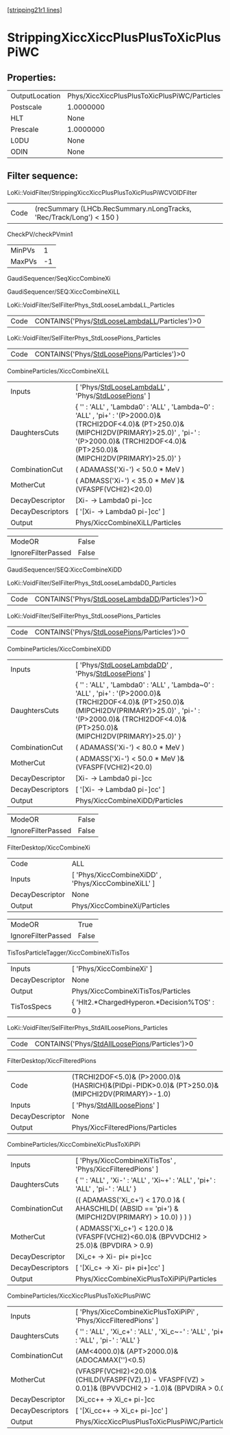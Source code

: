 [[stripping21r1 lines]](./stripping21r1-index)

# StrippingXiccXiccPlusPlusToXicPlusPiWC

## Properties:

|                |                                              |
|----------------|----------------------------------------------|
| OutputLocation | Phys/XiccXiccPlusPlusToXicPlusPiWC/Particles |
| Postscale      | 1.0000000                                    |
| HLT            | None                                         |
| Prescale       | 1.0000000                                    |
| L0DU           | None                                         |
| ODIN           | None                                         |

## Filter sequence:

LoKi::VoidFilter/StrippingXiccXiccPlusPlusToXicPlusPiWCVOIDFilter

|      |                                                                      |
|------|----------------------------------------------------------------------|
| Code | (recSummary (LHCb.RecSummary.nLongTracks, 'Rec/Track/Long') \< 150 ) |

CheckPV/checkPVmin1

|        |     |
|--------|-----|
| MinPVs | 1   |
| MaxPVs | -1  |

GaudiSequencer/SeqXiccCombineXi

GaudiSequencer/SEQ:XiccCombineXiLL

LoKi::VoidFilter/SelFilterPhys_StdLooseLambdaLL_Particles

|      |                                                                                                    |
|------|----------------------------------------------------------------------------------------------------|
| Code | CONTAINS('Phys/[StdLooseLambdaLL](./stripping21r1-commonparticles-stdlooselambdall)/Particles')\>0 |

LoKi::VoidFilter/SelFilterPhys_StdLoosePions_Particles

|      |                                                                                              |
|------|----------------------------------------------------------------------------------------------|
| Code | CONTAINS('Phys/[StdLoosePions](./stripping21r1-commonparticles-stdloosepions)/Particles')\>0 |

CombineParticles/XiccCombineXiLL

|                  |                                                                                                                                                                                                                               |
|------------------|-------------------------------------------------------------------------------------------------------------------------------------------------------------------------------------------------------------------------------|
| Inputs           | [ 'Phys/[StdLooseLambdaLL](./stripping21r1-commonparticles-stdlooselambdall)' , 'Phys/[StdLoosePions](./stripping21r1-commonparticles-stdloosepions)' ]                                                                     |
| DaughtersCuts    | { '' : 'ALL' , 'Lambda0' : 'ALL' , 'Lambda~0' : 'ALL' , 'pi+' : '(P\>2000.0)& (TRCHI2DOF\<4.0)& (PT\>250.0)& (MIPCHI2DV(PRIMARY)\>25.0)' , 'pi-' : '(P\>2000.0)& (TRCHI2DOF\<4.0)& (PT\>250.0)& (MIPCHI2DV(PRIMARY)\>25.0)' } |
| CombinationCut   | ( ADAMASS('Xi-') \< 50.0 \* MeV )                                                                                                                                                                                             |
| MotherCut        | ( ADMASS('Xi-') \< 35.0 \* MeV )&(VFASPF(VCHI2)\<20.0)                                                                                                                                                                        |
| DecayDescriptor  | [Xi- -\> Lambda0 pi-]cc                                                                                                                                                                                                     |
| DecayDescriptors | [ '[Xi- -\> Lambda0 pi-]cc' ]                                                                                                                                                                                             |
| Output           | Phys/XiccCombineXiLL/Particles                                                                                                                                                                                                |

|                    |       |
|--------------------|-------|
| ModeOR             | False |
| IgnoreFilterPassed | False |

GaudiSequencer/SEQ:XiccCombineXiDD

LoKi::VoidFilter/SelFilterPhys_StdLooseLambdaDD_Particles

|      |                                                                                                    |
|------|----------------------------------------------------------------------------------------------------|
| Code | CONTAINS('Phys/[StdLooseLambdaDD](./stripping21r1-commonparticles-stdlooselambdadd)/Particles')\>0 |

LoKi::VoidFilter/SelFilterPhys_StdLoosePions_Particles

|      |                                                                                              |
|------|----------------------------------------------------------------------------------------------|
| Code | CONTAINS('Phys/[StdLoosePions](./stripping21r1-commonparticles-stdloosepions)/Particles')\>0 |

CombineParticles/XiccCombineXiDD

|                  |                                                                                                                                                                                                                               |
|------------------|-------------------------------------------------------------------------------------------------------------------------------------------------------------------------------------------------------------------------------|
| Inputs           | [ 'Phys/[StdLooseLambdaDD](./stripping21r1-commonparticles-stdlooselambdadd)' , 'Phys/[StdLoosePions](./stripping21r1-commonparticles-stdloosepions)' ]                                                                     |
| DaughtersCuts    | { '' : 'ALL' , 'Lambda0' : 'ALL' , 'Lambda~0' : 'ALL' , 'pi+' : '(P\>2000.0)& (TRCHI2DOF\<4.0)& (PT\>250.0)& (MIPCHI2DV(PRIMARY)\>25.0)' , 'pi-' : '(P\>2000.0)& (TRCHI2DOF\<4.0)& (PT\>250.0)& (MIPCHI2DV(PRIMARY)\>25.0)' } |
| CombinationCut   | ( ADAMASS('Xi-') \< 80.0 \* MeV )                                                                                                                                                                                             |
| MotherCut        | ( ADMASS('Xi-') \< 50.0 \* MeV )&(VFASPF(VCHI2)\<20.0)                                                                                                                                                                        |
| DecayDescriptor  | [Xi- -\> Lambda0 pi-]cc                                                                                                                                                                                                     |
| DecayDescriptors | [ '[Xi- -\> Lambda0 pi-]cc' ]                                                                                                                                                                                             |
| Output           | Phys/XiccCombineXiDD/Particles                                                                                                                                                                                                |

|                    |       |
|--------------------|-------|
| ModeOR             | False |
| IgnoreFilterPassed | False |

FilterDesktop/XiccCombineXi

|                 |                                                       |
|-----------------|-------------------------------------------------------|
| Code            | ALL                                                   |
| Inputs          | [ 'Phys/XiccCombineXiDD' , 'Phys/XiccCombineXiLL' ] |
| DecayDescriptor | None                                                  |
| Output          | Phys/XiccCombineXi/Particles                          |

|                    |       |
|--------------------|-------|
| ModeOR             | True  |
| IgnoreFilterPassed | False |

TisTosParticleTagger/XiccCombineXiTisTos

|                 |                                                |
|-----------------|------------------------------------------------|
| Inputs          | [ 'Phys/XiccCombineXi' ]                     |
| DecayDescriptor | None                                           |
| Output          | Phys/XiccCombineXiTisTos/Particles             |
| TisTosSpecs     | { 'Hlt2.\*ChargedHyperon.\*Decision%TOS' : 0 } |

LoKi::VoidFilter/SelFilterPhys_StdAllLoosePions_Particles

|      |                                                                                                    |
|------|----------------------------------------------------------------------------------------------------|
| Code | CONTAINS('Phys/[StdAllLoosePions](./stripping21r1-commonparticles-stdallloosepions)/Particles')\>0 |

FilterDesktop/XiccFilteredPions

|                 |                                                                                                     |
|-----------------|-----------------------------------------------------------------------------------------------------|
| Code            | (TRCHI2DOF\<5.0)& (P\>2000.0)& (HASRICH)&(PIDpi-PIDK\>0.0)& (PT\>250.0)& (MIPCHI2DV(PRIMARY)\>-1.0) |
| Inputs          | [ 'Phys/[StdAllLoosePions](./stripping21r1-commonparticles-stdallloosepions)' ]                   |
| DecayDescriptor | None                                                                                                |
| Output          | Phys/XiccFilteredPions/Particles                                                                    |

CombineParticles/XiccCombineXicPlusToXiPiPi

|                  |                                                                                                    |
|------------------|----------------------------------------------------------------------------------------------------|
| Inputs           | [ 'Phys/XiccCombineXiTisTos' , 'Phys/XiccFilteredPions' ]                                        |
| DaughtersCuts    | { '' : 'ALL' , 'Xi-' : 'ALL' , 'Xi~+' : 'ALL' , 'pi+' : 'ALL' , 'pi-' : 'ALL' }                    |
| CombinationCut   | (( ADAMASS('Xi_c+') \< 170.0 )& ( AHASCHILD( (ABSID == 'pi+') & (MIPCHI2DV(PRIMARY) \> 10.0) ) ) ) |
| MotherCut        | ( ADMASS('Xi_c+') \< 120.0 )& (VFASPF(VCHI2)\<60.0)& (BPVVDCHI2 \> 25.0)& (BPVDIRA \> 0.9)         |
| DecayDescriptor  | [Xi_c+ -\> Xi- pi+ pi+]cc                                                                        |
| DecayDescriptors | [ '[Xi_c+ -\> Xi- pi+ pi+]cc' ]                                                                |
| Output           | Phys/XiccCombineXicPlusToXiPiPi/Particles                                                          |

CombineParticles/XiccXiccPlusPlusToXicPlusPiWC

|                  |                                                                                                         |
|------------------|---------------------------------------------------------------------------------------------------------|
| Inputs           | [ 'Phys/XiccCombineXicPlusToXiPiPi' , 'Phys/XiccFilteredPions' ]                                      |
| DaughtersCuts    | { '' : 'ALL' , 'Xi_c+' : 'ALL' , 'Xi_c~-' : 'ALL' , 'pi+' : 'ALL' , 'pi-' : 'ALL' }                     |
| CombinationCut   | (AM\<4000.0)& (APT\>2000.0)& (ADOCAMAX('')\<0.5)                                                        |
| MotherCut        | (VFASPF(VCHI2)\<20.0)&(CHILD(VFASPF(VZ),1) - VFASPF(VZ) \> 0.01)& (BPVVDCHI2 \> -1.0)& (BPVDIRA \> 0.0) |
| DecayDescriptor  | [Xi_cc++ -\> Xi_c+ pi-]cc                                                                             |
| DecayDescriptors | [ '[Xi_cc++ -\> Xi_c+ pi-]cc' ]                                                                     |
| Output           | Phys/XiccXiccPlusPlusToXicPlusPiWC/Particles                                                            |
